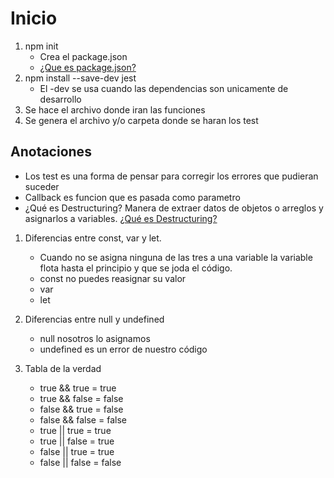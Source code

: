 # Inicio
1) npm init
   - Crea el package.json
   - [¿Que es package.json?](https://medium.com/noders/t%C3%BA-yo-y-package-json-9553929fb2e3)
2) npm install --save-dev jest 
   - El -dev se usa cuando las dependencias son unicamente de desarrollo
3) Se hace el archivo donde iran las funciones
4) Se genera el archivo y/o carpeta donde se haran los test

## Anotaciones
- Los test es una forma de pensar para corregir los errores que pudieran suceder
- Callback es funcion que es pasada como parametro 
- ¿Qué es Destructuring? Manera de extraer datos de objetos o arreglos y asignarlos a variables. [¿Qué es Destructuring?](https://yeisondaza.com/entendiendo-la-asignacion-por-destructuring-en-javascript/)
1) Diferencias entre const, var y let.
     - Cuando no se asigna ninguna de las tres a una variable la variable flota hasta el principio y que se joda el código.
     - const no puedes reasignar su valor
     - var
     - let
2) Diferencias entre null y undefined
    - null nosotros lo asignamos
    - undefined es un error de nuestro código     

3) Tabla de la verdad
    - true && true = true
    - true && false = false
    - false && true =  false
    - false && false = false
    - true || true = true
    - true || false = true
    - false || true =  true
    - false || false = false